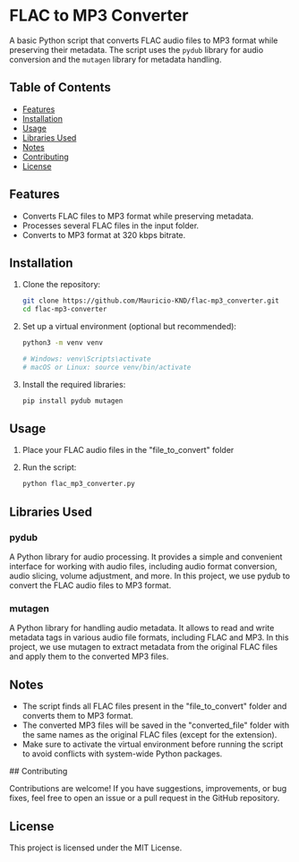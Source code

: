 # FLAC to MP3 Converter

A basic Python script that converts FLAC audio files to MP3 format while preserving their metadata. The script uses the `pydub` library for audio conversion and the `mutagen` library for metadata handling.

## Table of Contents

- [Features](#features)
- [Installation](#installation)
- [Usage](#usage)
- [Libraries Used](#libraries-used)
- [Notes](#notes)
- [Contributing](#contributing)
- [License](#license)

## Features

- Converts FLAC files to MP3 format while preserving metadata.
- Processes several FLAC files in the input folder.
- Converts to MP3 format at 320 kbps bitrate.

## Installation

1. Clone the repository:

   ```bash
   git clone https://github.com/Mauricio-KND/flac-mp3_converter.git
   cd flac-mp3-converter

2. Set up a virtual environment (optional but recommended):

   ```bash
   python3 -m venv venv
   
   # Windows: venv\Scripts\activate
   # macOS or Linux: source venv/bin/activate

3. Install the required libraries:

   ```bash
   pip install pydub mutagen

## Usage

1. Place your FLAC audio files in the "file_to_convert" folder

2. Run the script:

   ```bash
   python flac_mp3_converter.py


## Libraries Used

### pydub

A Python library for audio processing. It provides a simple and convenient interface for working with audio files, including audio format conversion, audio slicing, volume adjustment, and more. In this project, we use pydub to convert the FLAC audio files to MP3 format.

### mutagen

A Python library for handling audio metadata. It allows to read and write metadata tags in various audio file formats, including FLAC and MP3. In this project, we use mutagen to extract metadata from the original FLAC files and apply them to the converted MP3 files.

## Notes

- The script finds all FLAC files present in the "file_to_convert" folder and converts them to MP3 format.
- The converted MP3 files will be saved in the "converted_file" folder with the same names as the original FLAC files (except for the extension).
- Make sure to activate the virtual environment before running the script to avoid conflicts with system-wide Python packages.

## Contributing

Contributions are welcome! If you have suggestions, improvements, or bug fixes, feel free to open an issue or a pull request in the GitHub repository.

## License

This project is licensed under the MIT License.